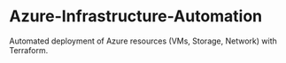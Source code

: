 # Azure-Infrastructure-Automation
Automated deployment of Azure resources (VMs, Storage, Network) with Terraform.
